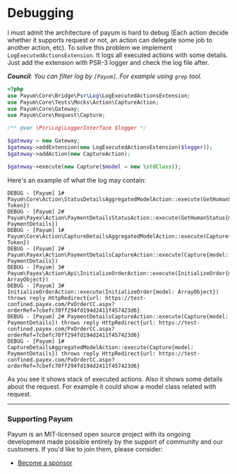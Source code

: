 # Debugging

I must admit the architecture of payum is hard to debug (Each action decide whether it supports request or not, an action can delegate some job to another action, etc). To solve this problem we implement `LogExecutedActionsExtension`. It logs all executed actions with some details. Just add the extension with PSR-3 logger and check the log file after.

_**Council**: You can filter log by `[Payum]`. For example using `grep` tool._

```php
<?php
use Payum\Core\Bridge\Psr\Log\LogExecutedActionsExtension;
use Payum\Core\Tests\Mocks\Action\CaptureAction;
use Payum\Core\Gateway;
use Payum\Core\Request\Capture;

/** @var \Psr\Log\LoggerInterface $logger */

$gateway = new Gateway;
$gateway->addExtension(new LogExecutedActionsExtension($logger));
$gateway->addAction(new CaptureAction);

$gateway->execute(new Capture($model = new \stdClass));
```

Here's an example of what the log may contain:

```
DEBUG - [Payum] 1# Payum\Core\Action\StatusDetailsAggregatedModelAction::execute(GetHumanStatus{model: Token})
DEBUG - [Payum] 2# Payum\Payex\Action\PaymentDetailsStatusAction::execute(GetHumanStatus{model: PaymentDetails})
DEBUG - [Payum] 1# Payum\Core\Action\CaptureDetailsAggregatedModelAction::execute(Capture{model: Token})
DEBUG - [Payum] 2# Payum\Payex\Action\PaymentDetailsCaptureAction::execute(Capture{model: PaymentDetails})
DEBUG - [Payum] 3# Payum\Payex\Action\Api\InitializeOrderAction::execute(InitializeOrder{model: ArrayObject})
DEBUG - [Payum] 3# InitializeOrderAction::execute(InitializeOrder{model: ArrayObject}) throws reply HttpRedirect{url: https://test-confined.payex.com/PxOrderCC.aspx?orderRef=7cbefc70ff294fd194d2411f457423d6}
DEBUG - [Payum] 2# PaymentDetailsCaptureAction::execute(Capture{model: PaymentDetails}) throws reply HttpRedirect{url: https://test-confined.payex.com/PxOrderCC.aspx?orderRef=7cbefc70ff294fd194d2411f457423d6}
DEBUG - [Payum] 1# CaptureDetailsAggregatedModelAction::execute(Capture{model: PaymentDetails}) throws reply HttpRedirect{url: https://test-confined.payex.com/PxOrderCC.aspx?orderRef=7cbefc70ff294fd194d2411f457423d6}
```

As you see it shows stack of executed actions. Also it shows some details about the request. For example it could show a model class related with request.

***

### Supporting Payum

Payum is an MIT-licensed open source project with its ongoing development made possible entirely by the support of community and our customers. If you'd like to join them, please consider:

* [Become a sponsor](https://github.com/sponsors/Payum)
